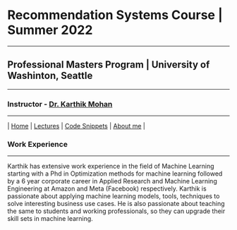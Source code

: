 # Recommendation Systems Course | Summer 2022 

***
 
## Professional Masters Program | University of Washinton, Seattle 

***


### Instructor - [Dr. Karthik Mohan](https://www.ece.uw.edu/people/karthik-mohan/)

***

| [Home](index.md)  | [Lectures](lectures.md)       | [Code Snippets](code_snippets.md)      | [About me](karthik.md) |


### Work Experience 

*** 

Karthik has extensive work experience in the field of Machine Learning starting with a Phd in Optimization methods for machine learning
followed by a 6 year corporate career in Applied Research and Machine Learning Engineering at Amazon and Meta (Facebook) respectively.
Karthik is passionate about applying machine learning models, tools, techniques to solve interesting business use cases. He is also passionate about teaching
the same to students and working professionals, so they can upgrade their skill sets in machine learning.
